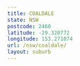 ```yaml
---
title: COALDALE
state: NSW
postcode: 2460
latitude: -29.320772
longitude: 153.271074
url: /nsw/coaldale/
layout: suburb
---
```

